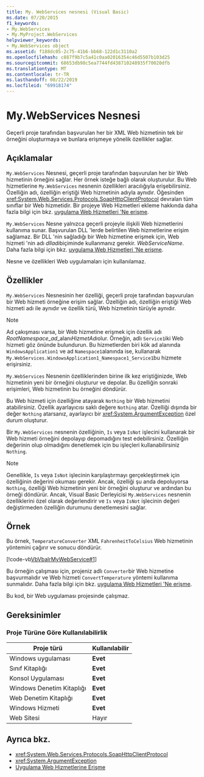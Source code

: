 ```yaml
---
title: My. WebServices nesnesi (Visual Basic)
ms.date: 07/20/2015
f1_keywords:
- My.WebServices
- My.MyProject.WebServices
helpviewer_keywords:
- My.WebServices object
ms.assetid: f188dc05-2c75-41b6-bb68-122d1c3110a2
ms.openlocfilehash: c887f9b7c5a41c0aa02016354c46d5507b103d25
ms.sourcegitcommit: 68653db98c5ea7744fd438710248935f70020dfb
ms.translationtype: MT
ms.contentlocale: tr-TR
ms.lasthandoff: 08/22/2019
ms.locfileid: "69918174"
---
```

# <a name="mywebservices-object"></a>My.WebServices Nesnesi
Geçerli proje tarafından başvurulan her bir XML Web hizmetinin tek bir örneğini oluşturmaya ve bunlara erişmeye yönelik özellikler sağlar.  
  
## <a name="remarks"></a>Açıklamalar  
 `My.WebServices` Nesnesi, geçerli proje tarafından başvurulan her bir Web hizmetinin örneğini sağlar. Her örnek isteğe bağlı olarak oluşturulur. Bu Web hizmetlerine `My.WebServices` nesnenin özellikleri aracılığıyla erişebilirsiniz. Özelliğin adı, özelliğin eriştiği Web hizmetinin adıyla aynıdır. Öğesinden <xref:System.Web.Services.Protocols.SoapHttpClientProtocol> devralan tüm sınıflar bir Web hizmetidir. Bir projeye Web Hizmetleri ekleme hakkında daha fazla bilgi için bkz. [uygulama Web Hizmetleri 'Ne erişme](../../../visual-basic/developing-apps/programming/accessing-application-web-services.md).  
  
 `My.WebServices` Nesne yalnızca geçerli projeyle ilişkili Web hizmetlerini kullanıma sunar. Başvurulan DLL 'lerde belirtilen Web hizmetlerine erişim sağlamaz. Bir DLL 'nin sağladığı bir Web hizmetine erişmek için, Web hizmeti 'nin adı *dlladı*biçiminde kullanmanız gerekir. *WebServiceName*. Daha fazla bilgi için bkz. [uygulama Web Hizmetleri 'Ne erişme](../../../visual-basic/developing-apps/programming/accessing-application-web-services.md).  
  
 Nesne ve özellikleri Web uygulamaları için kullanılamaz.  
  
## <a name="properties"></a>Özellikler  
 `My.WebServices` Nesnesinin her özelliği, geçerli proje tarafından başvurulan bir Web hizmeti örneğine erişim sağlar. Özelliğin adı, özelliğin eriştiği Web hizmeti adı ile aynıdır ve özellik türü, Web hizmetinin türüyle aynıdır.  
  
> [!NOTE]
> Ad çakışması varsa, bir Web hizmetine erişmek için özellik adı *RootNamespace*_*ad*\_alanı*HizmetAdı*olur. Örneğin, adlı `Service1`iki Web hizmeti göz önünde bulundurun. Bu hizmetlerden biri kök ad alanında `WindowsApplication1` ve ad `Namespace1`alanında ise, kullanarak `My.WebServices.WindowsApplication1_Namespace1_Service1`bu hizmete erişirsiniz.  
  
 `My.WebServices` Nesnenin özelliklerinden birine ilk kez eriştiğinizde, Web hizmetinin yeni bir örneğini oluşturur ve depolar. Bu özelliğin sonraki erişimleri, Web hizmetinin bu örneğini döndürür.  
  
 Bu Web hizmeti için özelliğine atayarak `Nothing` bir Web hizmetini atabilirsiniz. Özellik ayarlayıcısı saklı değere `Nothing` atar. Özelliği dışında bir değer `Nothing` atarsanız, ayarlayıcı bir <xref:System.ArgumentException> özel durum oluşturur.  
  
 Bir `My.WebServices` nesnenin özelliğinin, `Is` veya `IsNot` işlecini kullanarak bir Web hizmeti örneğini depolayıp depomadığını test edebilirsiniz. Özelliğin değerinin olup olmadığını denetlemek için bu işleçleri kullanabilirsiniz `Nothing`.  
  
> [!NOTE]
> Genellikle, `Is` veya `IsNot` işlecinin karşılaştırmayı gerçekleştirmek için özelliğinin değerini okuması gerekir. Ancak, özelliği şu anda depoluyorsa `Nothing`, özelliği Web hizmetinin yeni bir örneğini oluşturur ve ardından bu örneği döndürür. Ancak, Visual Basic Derleyicisi `My.WebServices` nesnenin özelliklerini özel olarak değerlendirir ve `Is` veya `IsNot` işlecinin değeri değiştirmeden özelliğin durumunu denetlemesini sağlar.  
  
## <a name="example"></a>Örnek  
 Bu örnek, `TemperatureConverter` XML `FahrenheitToCelsius` Web hizmetinin yöntemini çağırır ve sonucu döndürür.  
  
 [!code-vb[VbVbalrMyWebService#1](~/samples/snippets/visualbasic/VS_Snippets_VBCSharp/VbVbalrMyWebService/VB/Form1.vb#1)]  
  
 Bu örneğin çalışması için, projeniz adlı `Converter`bir Web hizmetine başvurmalıdır ve Web hizmeti `ConvertTemperature` yöntemi kullanıma sunmalıdır. Daha fazla bilgi için bkz. [uygulama Web Hizmetleri 'Ne erişme](../../../visual-basic/developing-apps/programming/accessing-application-web-services.md).  
  
 Bu kod, bir Web uygulaması projesinde çalışmaz.  
  
## <a name="requirements"></a>Gereksinimler  
  
### <a name="availability-by-project-type"></a>Proje Türüne Göre Kullanılabilirlik  
  
|Proje türü|Kullanılabilir|  
|---|---|  
|Windows uygulaması|**Evet**|  
|Sınıf Kitaplığı|**Evet**|  
|Konsol Uygulaması|**Evet**|  
|Windows Denetim Kitaplığı|**Evet**|  
|Web Denetim Kitaplığı|**Evet**|  
|Windows Hizmeti|**Evet**|  
|Web Sitesi|Hayır|  
  
## <a name="see-also"></a>Ayrıca bkz.

- <xref:System.Web.Services.Protocols.SoapHttpClientProtocol>
- <xref:System.ArgumentException>
- [Uygulama Web Hizmetlerine Erişme](../../../visual-basic/developing-apps/programming/accessing-application-web-services.md)
